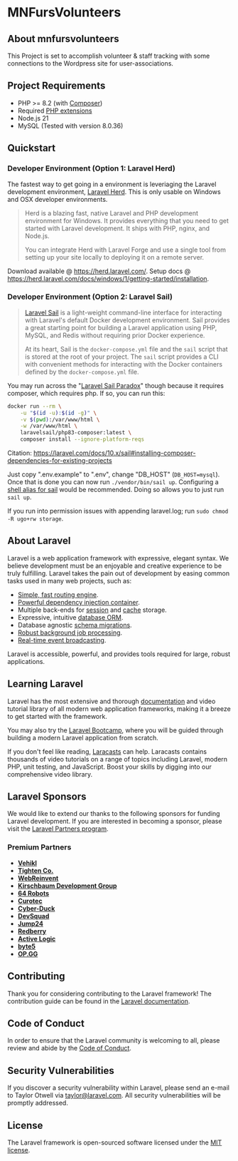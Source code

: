 # MNFursVolunteers

## About mnfursvolunteers

This Project is set to accomplish volunteer & staff tracking with some connections to the Wordpress site for user-associations.

## Project Requirements

- PHP >= 8.2 (with [Composer](https://getcomposer.org/))
- Required [PHP extensions](https://laravel.com/docs/11.x/deployment#server-requirements)
- Node.js 21
- MySQL (Tested with version 8.0.36)

## Quickstart

### Developer Environment (Option 1: Laravel Herd)

The fastest way to get going in a environment is leveriaging the Laravel development environment, [Laravel Herd](https://herd.laravel.com). This is only usable on Windows and OSX developer environments.

> Herd is a blazing fast, native Laravel and PHP development environment for Windows. It provides everything that you need to get started with Laravel development. It ships with PHP, nginx, and Node.js.
>
> You can integrate Herd with Laravel Forge and use a single tool from setting up your site locally to deploying it on a remote server.

Download available @ https://herd.laravel.com/. Setup docs @ https://herd.laravel.com/docs/windows/1/getting-started/installation.

### Developer Environment (Option 2: Laravel Sail)

> [Laravel Sail](https://laravel.com/docs/11.x/sail#introduction) is a light-weight command-line interface for interacting with Laravel's default Docker development environment. Sail provides a great starting point for building a Laravel application using PHP, MySQL, and Redis without requiring prior Docker experience.
>
> At its heart, Sail is the `docker-compose.yml` file and the `sail` script that is stored at the root of your project. The `sail` script provides a CLI with convenient methods for interacting with the Docker containers defined by the `docker-compose.yml` file.

You may run across the "[Laravel Sail Paradox](https://stackoverflow.com/questions/71234071/laravel-sail-paradox-there-are-any-way-to-install-without-php-and-composer-ins)" though because it requires composer, which requires php. If so, you can run this:

```bash
docker run --rm \
    -u "$(id -u):$(id -g)" \
    -v $(pwd):/var/www/html \
    -w /var/www/html \
    laravelsail/php83-composer:latest \
    composer install --ignore-platform-reqs
```

Citation: https://laravel.com/docs/10.x/sail#installing-composer-dependencies-for-existing-projects

Just copy ".env.example" to ".env", change "DB_HOST" (`DB_HOST=mysql`). Once that is done you can now run `./vendor/bin/sail up`. Configuring a [shell alias for sail](https://laravel.com/docs/10.x/sail#configuring-a-shell-alias) would be recommended. Doing so allows you to just run `sail up`.

If you run into permission issues with appending laravel.log; run `sudo chmod -R ugo+rw storage`.

## About Laravel

Laravel is a web application framework with expressive, elegant syntax. We believe development must be an enjoyable and creative experience to be truly fulfilling. Laravel takes the pain out of development by easing common tasks used in many web projects, such as:

- [Simple, fast routing engine](https://laravel.com/docs/routing).
- [Powerful dependency injection container](https://laravel.com/docs/container).
- Multiple back-ends for [session](https://laravel.com/docs/session) and [cache](https://laravel.com/docs/cache) storage.
- Expressive, intuitive [database ORM](https://laravel.com/docs/eloquent).
- Database agnostic [schema migrations](https://laravel.com/docs/migrations).
- [Robust background job processing](https://laravel.com/docs/queues).
- [Real-time event broadcasting](https://laravel.com/docs/broadcasting).

Laravel is accessible, powerful, and provides tools required for large, robust applications.

## Learning Laravel

Laravel has the most extensive and thorough [documentation](https://laravel.com/docs) and video tutorial library of all modern web application frameworks, making it a breeze to get started with the framework.

You may also try the [Laravel Bootcamp](https://bootcamp.laravel.com), where you will be guided through building a modern Laravel application from scratch.

If you don't feel like reading, [Laracasts](https://laracasts.com) can help. Laracasts contains thousands of video tutorials on a range of topics including Laravel, modern PHP, unit testing, and JavaScript. Boost your skills by digging into our comprehensive video library.

## Laravel Sponsors

We would like to extend our thanks to the following sponsors for funding Laravel development. If you are interested in becoming a sponsor, please visit the [Laravel Partners program](https://partners.laravel.com).

### Premium Partners

- **[Vehikl](https://vehikl.com/)**
- **[Tighten Co.](https://tighten.co)**
- **[WebReinvent](https://webreinvent.com/)**
- **[Kirschbaum Development Group](https://kirschbaumdevelopment.com)**
- **[64 Robots](https://64robots.com)**
- **[Curotec](https://www.curotec.com/services/technologies/laravel/)**
- **[Cyber-Duck](https://cyber-duck.co.uk)**
- **[DevSquad](https://devsquad.com/hire-laravel-developers)**
- **[Jump24](https://jump24.co.uk)**
- **[Redberry](https://redberry.international/laravel/)**
- **[Active Logic](https://activelogic.com)**
- **[byte5](https://byte5.de)**
- **[OP.GG](https://op.gg)**

## Contributing

Thank you for considering contributing to the Laravel framework! The contribution guide can be found in the [Laravel documentation](https://laravel.com/docs/contributions).

## Code of Conduct

In order to ensure that the Laravel community is welcoming to all, please review and abide by the [Code of Conduct](https://laravel.com/docs/contributions#code-of-conduct).

## Security Vulnerabilities

If you discover a security vulnerability within Laravel, please send an e-mail to Taylor Otwell via [taylor@laravel.com](mailto:taylor@laravel.com). All security vulnerabilities will be promptly addressed.

## License

The Laravel framework is open-sourced software licensed under the [MIT license](https://opensource.org/licenses/MIT).
